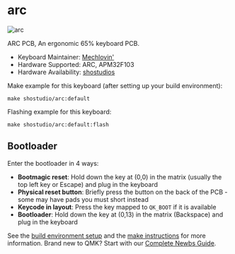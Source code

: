 # arc

![arc](https://i.imgur.com/HQdls1nh.png)

ARC PCB, An ergonomic 65% keyboard PCB.
* Keyboard Maintainer: [Mechlovin'](https://mechlovin.studio)
* Hardware Supported: ARC, APM32F103
* Hardware Availability: [shostudios](https://shostudios.co/)

Make example for this keyboard (after setting up your build environment):

    make shostudio/arc:default

Flashing example for this keyboard:

    make shostudio/arc:default:flash

## Bootloader

Enter the bootloader in 4 ways:

* **Bootmagic reset**: Hold down the key at (0,0) in the matrix (usually the top left key or Escape) and plug in the keyboard
* **Physical reset button**: Briefly press the button on the back of the PCB - some may have pads you must short instead
* **Keycode in layout**: Press the key mapped to `QK_BOOT` if it is available
* **Bootloader**: Hold down the key at (0,13) in the matrix (Backspace) and plug in the keyboard 

See the [build environment setup](https://docs.qmk.fm/#/getting_started_build_tools) and the [make instructions](https://docs.qmk.fm/#/getting_started_make_guide) for more information. Brand new to QMK? Start with our [Complete Newbs Guide](https://docs.qmk.fm/#/newbs).
